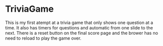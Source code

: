 # TriviaGame

This is my first atempt at a trivia game that only shows one question at a time. It also has timers for questions and automatic from one slide to the next. There is a reset button on the final score page and the brower has no need to reload to play the game over. 